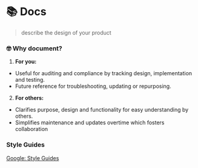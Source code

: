 # 📚 Docs

> describe the design of your product


### :nerd_face: Why document?
1. **For you:**
  - Useful for auditing and compliance by tracking design, implementation and testing.   
  - Future reference for troubleshooting, updating or repurposing.
2. **For others:**
  - Clarifies purpose, design and functionality for easy understanding by others.
  - Simplifies maintenance and updates overtime which fosters collaboration

### Style Guides

[Google: Style Guides](https://google.github.io/styleguide/)
